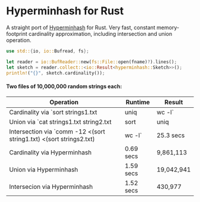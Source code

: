 # Hyperminhash for Rust

A straight port of [Hyperminhash](https://github.com/axiomhq/hyperminhash) for Rust. Very fast, constant memory-footprint cardinality approximation, including intersection and union operation.

```rust
use std::{io, io::Bufread, fs};

let reader = io::BufReader::new(fs::File::open(fname)?).lines();
let sketch = reader.collect::<io::Result<hyperminhash::Sketch>>();
println!("{}", sketch.cardinality());
```

#### Two files of 10,000,000 random strings each:

Operation | Runtime | Result
----------|----------------|-------
Cardinality via `sort strings1.txt | uniq | wc -l` | 13.57 secs | 9,774,970
Union via `cat strings1.txt string2.txt | sort | uniq | wc -l` | 84.4 secs | 19,122,087
Intersection via `comm -12 <(sort string1.txt) <(sort strings2.txt) | wc -l` | 25.3 secs | 428,370
Cardinality via Hyperminhash | 0.69 secs | 9,861,113
Union via Hyperminhash | 1.59 secs | 19,042,941
Intersecion via Hyperminhash | 1.52 secs | 430,977